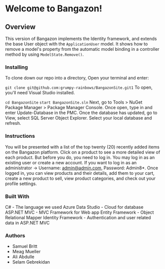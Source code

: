 # Welcome to Bangazon!

## Overview

This version of Bangazon implements the Identity framework, and extends the base User object with the `ApplicationUser` model.
It shows how to remove a model's property from the automatic model binding in a controller method by using `ModelState.Remove()`.

### Installing

To clone down our repo into a directory, Open your terminal and enter:

`git clone git@github.com:grumpy-rainbows/BangazonSite.git1`
To open, you'll need Visual Studio installed.

`cd BangazonSite`
`start BangazonSite.sln`
Next, go to Tools > NuGet Package Manager > Package Manager Console. Once open, type in and enter Update-Database in the PMC. Once the database has updated, go to View, select SQL Server Object Explorer. Select your local database and refresh.

### Instructions

You will be presented with a list of the top twenty (20) recently added items on the Bangazon platform. Click on a product to see a more detailed view of each product. But before you do, you need to log in. You may log in as an existing user or create a new account. If you want to log in as an administrator -> Username: admin@admin.com, Password: Admin8*. Once logged in, you can view products and their details, add them to your cart, create a new product to sell, view product categories, and check out your profile settings.

### Built With

C# - The language we used
Azure Data Studio - Cloud for database
ASP.NET MVC - MVC Framework for Web app
Entity Framework - Object Relational Mapper
Identity Framework - Authentication and user related data in ASP.NET MVC

### Authors

* Samuel Britt
* Meag Mueller
* Ali Abdulle
* Selam Gebrekidan
